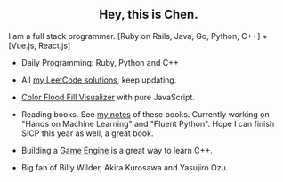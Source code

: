 <h2 align="center">Hey, this is Chen.</h2>

I am a full stack programmer. [Ruby on Rails, Java, Go, Python, C++] + [Vue.js, React.js]

- Daily Programming: Ruby, Python and C++

- All [my LeetCode solutions](https://github.com/alfmunny/leetcode), keep updating.

- [Color Flood Fill Visualizer](http://alfmunny.com/algorithm-challenges/color-fill/) with pure JavaScript.

- Reading books. See [my notes](https://github.com/alfmunny/book-notes) of these books. Currently working on "Hands on Machine Learning" and "Fluent Python". Hope I can finish SICP this year as well, a great book.

- Building a [Game Engine](https://github.com/alfmunny/GameEngineMac) is a great way to learn C++.

- Big fan of Billy Wilder, Akira Kurosawa and Yasujiro Ozu.
